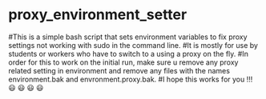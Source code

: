# proxy_environment_setter
#This is a simple bash script that sets environment variables to fix proxy settings not working with sudo in the command line.
#It is mostly for use by students or workers who have to switch to a using a proxy on the fly.
#In order for this to work on the initial run, make sure u remove any proxy related setting in environment and remove any files with the names environment.bak and envronment.proxy.bak.
#I hope this works for you !!! 😃 😃 😃 😃
